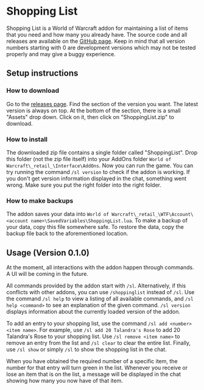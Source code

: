 # Shopping List
Shopping List is a World of Warcraft addon for maintaining a list of items that you need and how many you already have.
The source code and all releases are available on the [GitHub page](https://github.com/Kumodatsu/ShoppingList).
Keep in mind that all version numbers starting with 0 are development versions which may not be tested properly and may give a buggy experience.

## Setup instructions
### How to download
Go to the [releases page](https://github.com/Kumodatsu/ShoppingList/releases).
Find the section of the version you want.
The latest version is always on top.
At the bottom of the section, there is a small "Assets" drop down.
Click on it, then click on "ShoppingList.zip" to download.

### How to install
The downloaded zip file contains a single folder called "ShoppingList".
Drop this folder (not the zip file itself) into your AddOns folder `World of Warcraft\_retail_\Interface\AddOns`.
Now you can run the game.
You can try running the command `/sl version` to check if the addon is working.
If you don't get version information displayed in the chat, something went wrong.
Make sure you put the right folder into the right folder.

### How to make backups
The addon saves your data into `World of Warcraft\_retail_\WTF\Account\<account name>\SavedVariables\ShoppingList.lua`.
To make a backup of your data, copy this file somewhere safe.
To restore the data, copy the backup file back to the aforementioned location.

## Usage (Version 0.1.0)
At the moment, all interactions with the addon happen through commands.
A UI will be coming in the future.

All commands provided by the addon start with `/sl`.
Alternatively, if this conflicts with other addons, you can use `/shoppinglist` instead of `/sl`.
Use the command `/sl help` to view a listing of all available commands, and `/sl help <command>` to see an explanation of the given command.
`/sl version` displays information about the currently loaded version of the addon.

To add an entry to your shopping list, use the command `/sl add <number> <item name>`.
For example, use `/sl add 20 Talandra's Rose` to add 20 Talandra's Rose to your shopping list.
Use `/sl remove <item name>` to remove an entry from the list and `/sl clear` to clear the entire list.
Finally, use `/sl show` or simply `/sl` to show the shopping list in the chat.

When you have obtained the required number of a specific item, the number for that entry will turn green in the list.
Whenever you receive or lose an item that is on the list, a message will be displayed in the chat showing how many you now have of that item.
